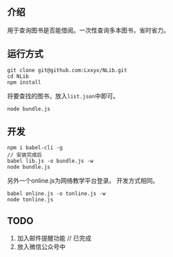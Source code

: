 ## 介绍
用于查询图书是否能借阅。一次性查询多本图书，省时省力。
## 运行方式
```
git clone git@github.com:Lxxyx/NLib.git
cd NLib
npm install
```

将要查找的图书，放入`list.json`中即可。

```
node bundle.js
```
## 开发
```
npm i babel-cli -g
// 安装完成后
babel lib.js -o bundle.js -w
node bundle.js
```
另外一个online.js为网络教学平台登录。
开发方式相同。
```
babel online.js -o tonline.js -w
node tonline.js
```
## TODO
1. 加入邮件提醒功能 // 已完成
2. 放入微信公众号中